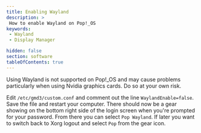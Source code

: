 ```yaml
---
title: Enabling Wayland
description: >
 How to enable Wayland on Pop!_OS
keywords:
 - Wayland
 - Display Manager

hidden: false
section: software
tableOfContents: true
---
```


Using Wayland is not supported on Pop!_OS and may cause problems particularly when using Nvidia graphics cards. Do so at your own risk.

Edit `/etc/gmd3/custom.conf` and comment out the line `WaylandEnable=false`. Save the file and restart your computer. There should now be a gear showing on the bottom right side of the login screen when you're prompted for your password. From there you can select `Pop Wayland`. If later you want to switch back to Xorg logout and select `Pop` from the gear icon.

